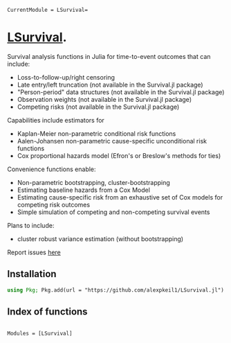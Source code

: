 ```@meta
CurrentModule = LSurvival=
```

# [LSurvival](https://github.com/alexpkeil1/LSurvival.jl).

Survival analysis functions in Julia for time-to-event outcomes that can include:
- Loss-to-follow-up/right censoring
- Late entry/left truncation (not available in the Survival.jl package)
- "Person-period" data structures (not available in the Survival.jl package)
- Observation weights (not available in the Survival.jl package)
- Competing risks (not available in the Survival.jl package)

Capabilities include estimators for
- Kaplan-Meier non-parametric conditional risk functions
- Aalen-Johansen non-parametric cause-specific unconditional risk functions
- Cox proportional hazards model (Efron's or Breslow's methods for ties)

Convenience functions enable:
- Non-parametric bootstrapping, cluster-bootstrapping
- Estimating baseline hazards from a Cox Model
- Estimating cause-specific risk from an exhaustive set of Cox models for competing risk outcomes
- Simple simulation of competing and non-competing survival events

Plans to include:
- cluster robust variance estimation (without bootstrapping)

Report issues [here](https://github.com/alexpkeil1/LSurvival.jl/issues)

## Installation 
```julia
using Pkg; Pkg.add(url = "https://github.com/alexpkeil1/LSurvival.jl")
```

## Index of functions
```@index
```

```@autodocs
Modules = [LSurvival]
```
